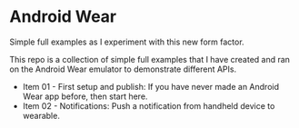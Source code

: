# Android Wear #
Simple full examples as I experiment with this new form factor.

This repo is a collection of simple full examples that I have created and ran on the Android Wear emulator to demonstrate different APIs.

- Item 01 - First setup and publish: If you have never made an Android Wear app before, then start here.
- Item 02 - Notifications: Push a notification from handheld device to wearable.
